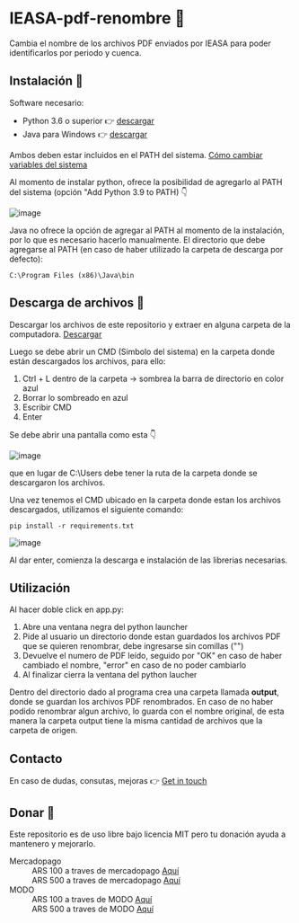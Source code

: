 # IEASA-pdf-renombre 📝

Cambia el nombre de los archivos PDF enviados por IEASA para poder identificarlos por periodo y cuenca.

## Instalación 🔧

Software necesario:
<ul>
  <li>Python 3.6 o superior 👉 <a href="https://www.python.org/downloads/">descargar</a></li>
  <li>Java para Windows 👉 <a href="https://www.java.com/es/download/ie_manual.jsp">descargar</a></li>
</ul>

Ambos deben estar incluidos en el PATH del sistema. <a href="https://www.java.com/es/download/help/path_es.html">Cómo cambiar variables del sistema</a>

Al momento de instalar python, ofrece la posibilidad de agregarlo al PATH del sistema (opción "Add Python 3.9 to PATH) 👇

![image](https://user-images.githubusercontent.com/84155397/126665001-5b8d2fe9-d690-4f3b-ac5a-45b2f6036e99.png)

Java no ofrece la opción de agregar al PATH al momento de la instalación, por lo que es necesario hacerlo manualmente. El directorio que debe agregarse al PATH (en caso de haber utilizado la carpeta de descarga por defecto):
```
C:\Program Files (x86)\Java\bin
```
## Descarga de archivos 📂
Descargar los archivos de este repositorio y extraer en alguna carpeta de la computadora. <a href="https://github.com/yagopajarino/IEASA-pdf-renombre/archive/refs/heads/main.zip">Descargar</a>

Luego se debe abrir un CMD (Simbolo del sistema) en la carpeta donde están descargados los archivos, para ello:
<ol>
<li>Ctrl + L dentro de la carpeta -> sombrea la barra de directorio en color azul</li>
<li>Borrar lo sombreado en azul</li>
<li>Escribir CMD</li>
<li>Enter</li>
</ol>

Se debe abrir una pantalla como esta 👇

![image](https://user-images.githubusercontent.com/84155397/126667543-787fb8a6-12aa-4a75-a4de-5e9cf466abc7.png)

que en lugar de C:\Users debe tener la ruta de la carpeta donde se descargaron los archivos.

Una vez tenemos el CMD ubicado en la carpeta donde estan los archivos descargados, utilizamos el siguiente comando:
```
pip install -r requirements.txt
```
![image](https://user-images.githubusercontent.com/84155397/126671901-76f11023-a516-4b52-a2da-78e71b291656.png)

Al dar enter, comienza la descarga e instalación de las librerias necesarias.

## Utilización
Al hacer doble click en app.py:
<ol>
  <li>Abre una ventana negra del python launcher</li>
  <li>Pide al usuario un directorio donde estan guardados los archivos PDF que se quieren renombrar, debe ingresarse sin comillas ("")</li>
  <li>Devuelve el numero de PDF leído, seguido por "OK" en caso de haber cambiado el nombre, "error" en caso de no poder cambiarlo</li>
  <li>Al finalizar cierra la ventana del python laucher</li>
</ol>

Dentro del directorio dado al programa crea una carpeta llamada **output**, donde se guardan los archivos PDF renombrados. En caso de no haber podido renombrar algun archivo, lo guarda con el nombre original, de esta manera la carpeta output tiene la misma cantidad de archivos que la carpeta de origen.

## Contacto
En caso de dudas, consutas, mejoras 👉 <a href="www.yagopajarino.com.ar/contact">Get in touch</a>

## Donar :money_with_wings:
Este repositorio es de uso libre bajo licencia MIT pero tu donación ayuda a mantenero y mejorarlo.

<dl>
  <dt>Mercadopago</dt>
  <dd>ARS 100 a traves de mercadopago <a href="https://mpago.la/1ajy5gq">Aquí</a></dd>
  <dd>ARS 500 a traves de mercadopago <a href="https://mpago.la/1ZDRLo4">Aquí</a></dd>
  <dt>MODO</dt>
  <dd>ARS 100 a traves de MODO <a href="https://www.modo.com.ar/coupon/?id=4DMw4lAphaiczkIDm4J7XU">Aquí</a></dd>
  <dd>ARS 500 a traves de MODO <a href="https://www.modo.com.ar/coupon/?id=LTCa2l9PtoqujxnMiGawL">Aquí</a></dd>
</dl>
